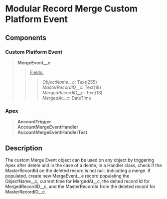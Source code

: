 # Modular Record Merge Custom Platform Event

## Components

### Custom Platform Event

> **MergeEvent\_\_e**
>
> > <ins>Fields:</ins>
> >
> > > _ObjectName\_\_c_: Text(255)  
> > > _MasterRecordID\_\_c_: Text(18)  
> > > _MergedRecordID\_\_c_: Text(18)  
> > > _MergedAt\_\_c_: DateTime

### Apex

> **AccountTrigger**  
> **AccountMergeEventHandler**  
> **AccountMergeEventHandlerTest**

## Description

The custom Merge Event object can be used on any object by triggering Apex after delete and in the case of a delete,
in a Handler class, check if the MasterRecordId on the deleted record is not null, indicating a merge. If populated,
create new MergeEvent\_\_e record populating the ObjectName\_\_c, current time for MergedAt\_\_c, the delted record Id for
MergedRecordID\_\_c, and the MasterRecordId from the deleted record for MasterRecordID\_\_c.
